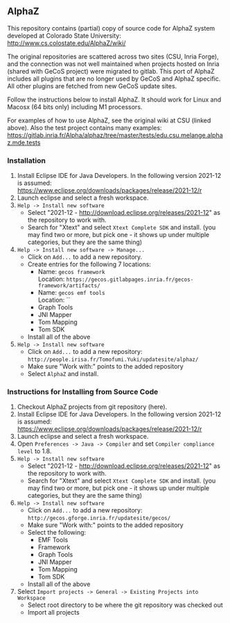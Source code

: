 ## AlphaZ 

This repository contains (partial) copy of source code for AlphaZ system 
developed at Colorado State University:
 http://www.cs.colostate.edu/AlphaZ/wiki/

The original repositories are scattered across two sites (CSU, Inria Forge), 
and the connection was not well maintained when projects hosted on Inria 
(shared with GeCoS project) were migrated to gitlab. This port of AlphaZ
includes all plugins that are no longer used by GeCoS and AlphaZ specific. 
All other plugins are fetched from new GeCoS update sites.

Follow the instructions below to install AlphaZ. It should work for Linux and Macosx (64 bits only) including M1 processors.

For examples of how to use AlphaZ, see the original wiki at CSU (linked above).
Also the test project contains many examples:
  https://gitlab.inria.fr/Alpha/alphaz/tree/master/tests/edu.csu.melange.alphaz.mde.tests

### Installation

1. Install Eclipse IDE for Java Developers. In the following version 2021-12 is
assumed: https://www.eclipse.org/downloads/packages/release/2021-12/r
2. Launch eclipse and select a fresh workspace.
3. ``Help -> Install new software``
   - Select "2021-12 - http://download.eclipse.org/releases/2021-12" as the repository to work with.
   - Search for "Xtext" and select ``Xtext Complete SDK`` and install.
   (you may find two or more, but pick one - it shows up under multiple categories, but they are the same thing)
4. ``Help -> Install new software -> Manage...``
   - Click on ``Add...`` to add a new repository.
   - Create entries for the following 7 locations:
       * Name: ``gecos framework``  
         Location: ``https://gecos.gitlabpages.inria.fr/gecos-framework/artifacts/``
       * Name: ``gecos emf tools``  
         Location: ``
       * Graph Tools
       * JNI Mapper
       * Tom Mapping
       * Tom SDK
   - Install all of the above 
5. ``Help -> Install new software``
   - Click on ``Add...`` to add a new repository: ``http://people.irisa.fr/Tomofumi.Yuki/updatesite/alphaz/``
   - Make sure "Work with:" points to the added repository 
   - Select ``AlphaZ`` and install.

### Instructions for Installing from Source Code

1. Checkout AlphaZ projects from git repository (here).
2. Install Eclipse IDE for Java Developers. In the following version 2021-12 is
assumed: https://www.eclipse.org/downloads/packages/release/2021-12/r
3. Launch eclipse and select a fresh workspace.
4. Open ``Preferences -> Java -> Compiler`` and set ``Compiler compliance level`` to 1.8.
5. ``Help -> Install new software``
   - Select "2021-12 - http://download.eclipse.org/releases/2021-12" as the repository to work with.
   - Search for "Xtext" and select ``Xtext Complete SDK`` and install.
   (you may find two or more, but pick one - it shows up under multiple categories, but they are the same thing)
6. ``Help -> Install new software``
   - Click on ``Add...`` to add a new repository: ``http://gecos.gforge.inria.fr/updatesite/gecos/``
   - Make sure "Work with:" points to the added repository 
   - Select the following:
       * EMF Tools
       * Framework
       * Graph Tools
       * JNI Mapper
       * Tom Mapping
       * Tom SDK
   - Install all of the above 
7. Select ``Import projects -> General -> Existing Projects into Workspace``
    - Select root directory to be where the git repository was checked out
    - Import all projects

    
